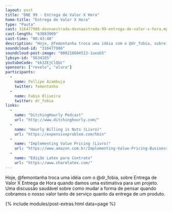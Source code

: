 ```yaml
---
layout: post
title: "DNE 99 - Entrega de Valor X Hora"
home-title: "Entrega de Valor X Hora"
type: "Pauta"
cast: 316477986-devnaestrada-devnaestrada-99-entrega-de-valor-x-hora.mp3
cast-length: "63083969"
cast-time: "00:43:48"
description: "Hoje, @femontanha troca uma idéia com o @dr_fobia, sobre Entrega de Valor X Entrega de Hora quando damos uma estimativa para um projeto. Uma discussão saudável sobre como mudar a forma de pensar quando cobramos o nosso valor tanto de serviço quanto da entrega de um produto."
soundcloud-id: "316477986"
soundcloud-post-image: "000216604513-1uxob5"
lybsyn-id: "5634165"
youtubeCode: "kk3ZEjClQUc"
sponsors: ["revelo", "alura"]
participants:
  -
    name: Fellipe Azambuja
    twitter: femontanha
  -
    name: Fabio Oliveira
    twitter: dr_fobia
links:
  -
    name: "DitchingHourly Podcast"
    url: "http://www.ditchinghourly.com/"
  -
    name: "Hourly Billing is Nuts (Livro)"
    url: "https://expensiveproblem.com/hbin"
  -
    name: "Implementing Value Pricing (Livro)"
    url: "https://www.amazon.com.br/Implementing-Value-Pricing-Business-Professional-ebook/dp/B004GEB9UG/ref=sr_1_2?ie=UTF8&qid=1491353391&sr=8-2&keywords=Ronald+baker"
  -
    name: "Edição Latex para Contrato"
    url: "https://www.sharelatex.com/"
---
```


Hoje, @femontanha troca uma idéia com o @dr_fobia, sobre Entrega de Valor X Entrega de Hora quando damos uma estimativa para um projeto. Uma discussão saudável sobre como mudar a forma de pensar quando cobramos o nosso valor tanto de serviço quanto da entrega de um produto.

{% include modules/post-extras.html data=page %}
